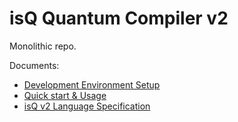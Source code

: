 isQ Quantum Compiler v2
============================

Monolithic repo.

Documents:
- [Development Environment Setup](docs/DevSetup.md)
- [Quick start & Usage](docs/Usage.md)
- [isQ v2 Language Specification](docs/ISQv2Spec.md)